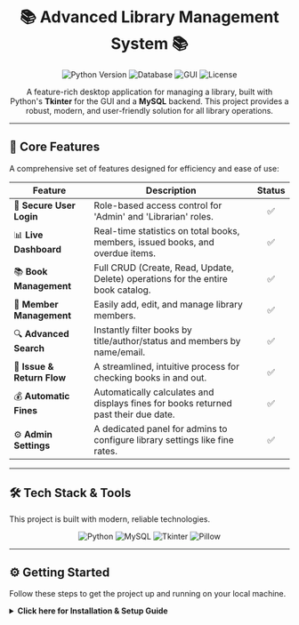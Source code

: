 <div align="center">

# 📚 Advanced Library Management System 📚

<p>
  <img src="https://img.shields.io/badge/Python-3.9%2B-blue.svg?style=for-the-badge&logo=python" alt="Python Version">
  <img src="https://img.shields.io/badge/Database-MySQL-orange.svg?style=for-the-badge&logo=mysql" alt="Database">
  <img src="https://img.shields.io/badge/GUI-Tkinter-green.svg?style=for-the-badge" alt="GUI">
  <img src="https://img.shields.io/badge/License-MIT-purple.svg?style=for-the-badge" alt="License">
</p>

A feature-rich desktop application for managing a library, built with Python's **Tkinter** for the GUI and a **MySQL** backend. This project provides a robust, modern, and user-friendly solution for all library operations.

</div>

---

## 🚀 Core Features

A comprehensive set of features designed for efficiency and ease of use:

| Feature                  | Description                                                                       | Status |
| ------------------------ | --------------------------------------------------------------------------------- | :----: |
| 🔐 **Secure User Login** | Role-based access control for 'Admin' and 'Librarian' roles.                      |   ✅    |
| 📊 **Live Dashboard** | Real-time statistics on total books, members, issued books, and overdue items.    |   ✅    |
| 📚 **Book Management** | Full CRUD (Create, Read, Update, Delete) operations for the entire book catalog.  |   ✅    |
| 👤 **Member Management** | Easily add, edit, and manage library members.                                     |   ✅    |
| 🔍 **Advanced Search** | Instantly filter books by title/author/status and members by name/email.          |   ✅    |
| 🔄 **Issue & Return Flow** | A streamlined, intuitive process for checking books in and out.                 |   ✅    |
| 💰 **Automatic Fines** | Automatically calculates and displays fines for books returned past their due date. |   ✅    |
| ⚙️ **Admin Settings** | A dedicated panel for admins to configure library settings like fine rates.       |   ✅    |

---

## 🛠️ Tech Stack & Tools

This project is built with modern, reliable technologies.

<div align="center">
  <img src="https://img.shields.io/badge/Python-3776AB?style=for-the-badge&logo=python&logoColor=white" alt="Python" />
  <img src="https://img.shields.io/badge/MySQL-4479A1?style=for-the-badge&logo=mysql&logoColor=white" alt="MySQL" />
  <img src="https://img.shields.io/badge/Tkinter-GUI-FFD43B?style=for-the-badge" alt="Tkinter" />
  <img src="https://img.shields.io/badge/Pillow-9747FF?style=for-the-badge&logo=Pillow&logoColor=white" alt="Pillow" />
</div>

---

## ⚙️ Getting Started

Follow these steps to get the project up and running on your local machine.

<details>
<summary><strong>Click here for Installation & Setup Guide</strong></summary>

### 1. Prerequisites
- Python 3.8 or newer
- MySQL Server
- Git

### 2. Clone the Repository
```bash
git clone [https://github.com/devhemanthac-commits/Library_Management_System_py.git](https://github.com/devhemanthac-commits/Library_Management_System_py)
